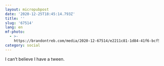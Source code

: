 ```yaml
---
layout: micropubpost
date: '2020-12-25T18:45:14.793Z'
title: ''
slug: '67514'
lang: en
mf-photo:
  - >-
    https://brandontreb.com/media/2020-12-67514/e2211c81-1d84-41f6-bcf5-13655481231f.jpeg
category: social
---
```

I can’t believe I have a tween. 
